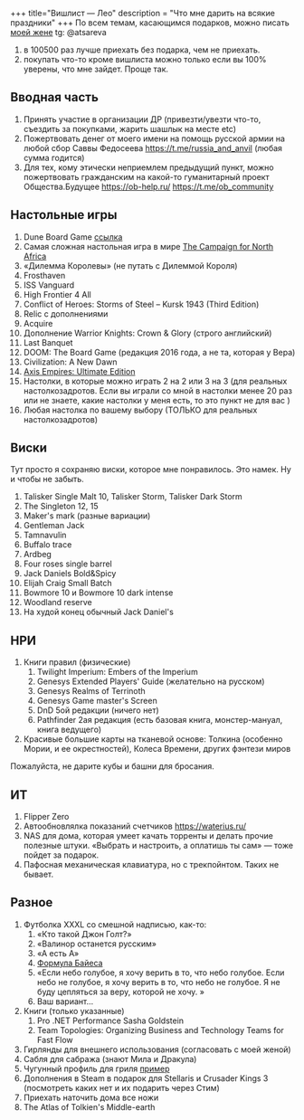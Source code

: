 +++
 title="Вишлист — Лео"
 description = "Что мне дарить на всякие праздники"
+++
По всем темам, касающимся подарков, можно писать [моей жене](mailto:atana@bastilia.ru) tg: @atsareva

1. в 100500 раз лучше приехать без подарка, чем не приехать.
2. покупать что-то кроме вишлиста можно только если вы 100% уверены, что мне зайдет. Проще так.

## Вводная часть 
1. Принять участие в организации ДР (привезти/увезти что-то, съездить за покупками, жарить шашлык на месте etc)
1. Пожертвовать денег от моего имени на помощь русской армии на любой сбор Саввы Федосеева https://t.me/russia_and_anvil (любая сумма годится)
1. Для тех, кому этически неприемлем предыдущий пункт, можно пожертвовать гражданским на какой-то гуманитарный проект Общества.Будущее https://ob-help.ru/  https://t.me/ob_community

## Настольные игры 

1. Dune Board Game [ссылка](https://www.gf9games.com/dune/)
1. Самая сложная настольная игра в мире [The Campaign for North Africa](https://boardgamegeek.com/boardgame/4815/campaign-north-africa)
1. «Дилемма Королевы» (не путать с Дилеммой Короля)
1. Frosthaven 
1. ISS Vanguard
1. High Frontier 4 All
1. Conflict of Heroes: Storms of Steel – Kursk 1943 (Third Edition)
1. Relic с дополнениями
1. Acquire
1. Дополнение Warrior Knights: Crown & Glory (строго английский)
1. Last Banquet
1. DOOM: The Board Game (редакция 2016 года, а не та, которая у Вера)
1. Civilization: A New Dawn 
1. [Axis Empires: Ultimate Edition](https://boardgamegeek.com/boardgame/291434/axis-empires-ultimate-edition)
1. Настолки, в которые можно играть 2 на 2 или 3 на 3 (для реальных настолкозадротов. Если вы играли со мной в настолки менее 20 раз или не знаете, какие настолки у меня есть, то это пункт не для вас )
1. Любая настолка по вашему выбору (ТОЛЬКО для реальных настолкозадротов)


## Виски
Тут просто я сохраняю виски, которое мне понравилось. Это намек. Ну и чтобы не забыть. 
1. Talisker Single Malt 10, Talisker Storm, Talisker Dark Storm
1. The Singleton 12, 15
1. Maker's mark (разные вариации)
1. Gentleman Jack
1. Tamnavulin 
1. Buffalo trace
1. Ardbeg
1. Four roses single barrel
1. Jack Daniels Bold&Spicy
1. Elijah Craig Small Batch
1. Bowmore 10 и Bowmore 10 dark intense
1. Woodland reserve
1. На худой конец обычный Jack Daniel's

## НРИ

1. Книги правил (физические)
    1. Twilight Imperium: Embers of the Imperium 
    1. Genesys Extended Players' Guide (желательно на русском)
    1. Genesys Realms of Terrinoth
    1. Genesys Game master's Screen
    1. DnD 5ой редакции (ничего нет) 
    1. Pathfinder 2ая редакция (есть базовая книга,  монстер-мануал, книга ведущего)
1. Красивые большие карты на тканевой основе: Толкина (особенно Мории, и ее окрестностей), Колеса Времени, других фэнтези миров

Пожалуйста, не дарите кубы и башни для бросания.

## ИТ

<!-- 1. Ключики типа YubiKey -->
1. Flipper Zero
1. Автообновлялка показаний счетчиков https://waterius.ru/
1. NAS для дома, которая умеет качать торренты и делать прочие полезные штуки. «Выбрать и настроить, а оплатишь ты сам» — тоже пойдет за подарок.
2. Пафосная механическая клавиатура, но с трекпойнтом. Таких не бывает.

## Разное

1. Футболка XXXL со смешной надписью, как-то:
    1. «Кто такой Джон Голт?»
    1. «Валинор останется русским»
    1. «А есть А»
    1. [Формула Байеса](https://ru.wikipedia.org/wiki/%D0%A2%D0%B5%D0%BE%D1%80%D0%B5%D0%BC%D0%B0_%D0%91%D0%B0%D0%B9%D0%B5%D1%81%D0%B0)
    1. «Если небо голубое, я хочу верить в то, что небо голубое. Если небо не голубое, я хочу верить в то, что небо не голубое. Я не буду цепляться за веру, которой не хочу. »
    1. Ваш вариант...
1. Книги (только указанные)
    1. Pro .NET Performance Sasha Goldstein
    1. Team Topologies: Organizing Business and Technology Teams for Fast Flow
1. Гирлянды для внешнего использования (согласовать с моей женой)
1. Сабля для сабража (знают Мила и Дракула)
1. Чугунный профиль для гриля [пример](https://www.ozon.ru/product/kruglyy-chugunnyy-plato-protiven-plancha-gril-658531339/)
1. Дополнения в Steam в подарок для Stellaris и Crusader Kings 3 (посмотреть каких нет и их подарить через Стим)
1. Приехать наточить дома все ножи
1. The Atlas of Tolkien's Middle-earth